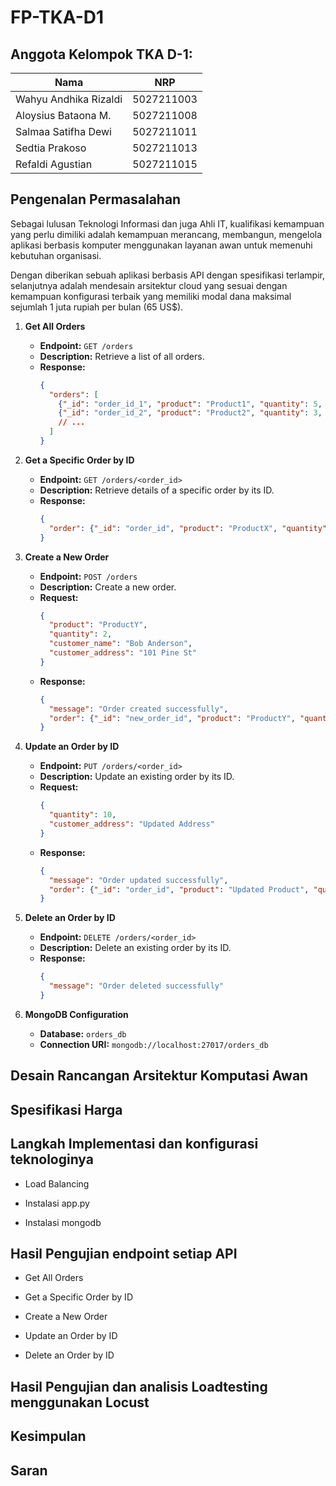 # FP-TKA-D1
## Anggota Kelompok TKA D-1:
| Nama                   | NRP        |
| ---------------------- | ---------- |
| Wahyu Andhika Rizaldi  | 5027211003 |
| Aloysius Bataona M.    | 5027211008 |
| Salmaa Satifha Dewi    | 5027211011 |
| Sedtia Prakoso         | 5027211013 |
| Refaldi Agustian       | 5027211015 |

## Pengenalan Permasalahan
Sebagai lulusan Teknologi Informasi dan juga Ahli IT, kualifikasi kemampuan yang perlu dimiliki adalah kemampuan merancang, membangun, mengelola aplikasi berbasis komputer menggunakan layanan awan untuk memenuhi kebutuhan organisasi.  

Dengan diberikan sebuah aplikasi berbasis API dengan spesifikasi terlampir, selanjutnya adalah mendesain arsitektur cloud yang sesuai dengan kemampuan konfigurasi terbaik yang memiliki modal dana maksimal sejumlah 1 juta rupiah per bulan (65 US$).

1. **Get All Orders**
   - **Endpoint:** `GET /orders`
   - **Description:** Retrieve a list of all orders.
   - **Response:**
     ```json
     {
       "orders": [
         {"_id": "order_id_1", "product": "Product1", "quantity": 5, "customer_name": "John Doe", "customer_address": "123 Main St"},
         {"_id": "order_id_2", "product": "Product2", "quantity": 3, "customer_name": "Jane Smith", "customer_address": "456 Oak St"},
         // ...
       ]
     }
     ```

2. **Get a Specific Order by ID**
   - **Endpoint:** `GET /orders/<order_id>`
   - **Description:** Retrieve details of a specific order by its ID.
   - **Response:**
     ```json
     {
       "order": {"_id": "order_id", "product": "ProductX", "quantity": 8, "customer_name": "Alice Johnson", "customer_address": "789 Elm St"}
     }
     ```

3. **Create a New Order**
   - **Endpoint:** `POST /orders`
   - **Description:** Create a new order.
   - **Request:**
     ```json
     {
       "product": "ProductY",
       "quantity": 2,
       "customer_name": "Bob Anderson",
       "customer_address": "101 Pine St"
     }
     ```
   - **Response:**
     ```json
     {
       "message": "Order created successfully",
       "order": {"_id": "new_order_id", "product": "ProductY", "quantity": 2, "customer_name": "Bob Anderson", "customer_address": "101 Pine St"}
     }
     ```

4. **Update an Order by ID**
   - **Endpoint:** `PUT /orders/<order_id>`
   - **Description:** Update an existing order by its ID.
   - **Request:**
     ```json
     {
       "quantity": 10,
       "customer_address": "Updated Address"
     }
     ```
   - **Response:**
     ```json
     {
       "message": "Order updated successfully",
       "order": {"_id": "order_id", "product": "Updated Product", "quantity": 10, "customer_name": "Existing Name", "customer_address": "Updated Address"}
     }
     ```
     
5. **Delete an Order by ID**
   - **Endpoint:** `DELETE /orders/<order_id>`
   - **Description:** Delete an existing order by its ID.
   - **Response:**
     ```json
     {
       "message": "Order deleted successfully"
     }
     ```
  
6. **MongoDB Configuration**
   - **Database:** `orders_db`
   - **Connection URI:** `mongodb://localhost:27017/orders_db `

## Desain Rancangan Arsitektur Komputasi Awan

## Spesifikasi Harga

## Langkah Implementasi dan konfigurasi teknologinya 
- Load Balancing
  
- Instalasi app.py
  
- Instalasi mongodb

  
## Hasil Pengujian endpoint setiap API
- Get All Orders
  
- Get a Specific Order by ID
  
- Create a New Order
  
- Update an Order by ID
  
- Delete an Order by ID


## Hasil Pengujian dan analisis Loadtesting menggunakan Locust

## Kesimpulan

## Saran
